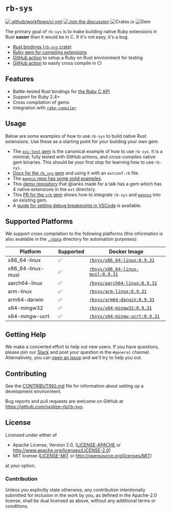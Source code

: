 # `rb-sys`

[![.github/workflows/ci.yml](https://github.com/oxidize-rb/rb-sys/actions/workflows/ci.yml/badge.svg)](https://github.com/oxidize-rb/rb-sys/actions/workflows/ci.yml)
[![Join the discussion](https://img.shields.io/badge/slack-chat-blue.svg)][slack]
![Crates.io](https://img.shields.io/crates/v/rb-sys?style=flat) ![Gem](https://img.shields.io/gem/v/rb_sys?style=flat)

The primary goal of `rb-sys` is to make building native Ruby extensions in Rust **easier** than it would be in C. If
it's not easy, it's a bug.

- [Rust bindings (`rb-sys` crate)](./crates/rb-sys/readme.md)
- [Ruby gem for compiling extensions](./gem/README.md)
- [GitHub action][setup-action] to setup a Ruby on Rust environment for testing
- [GitHub action][cross-gem-action] to easily cross compile in CI

## Features

- Battle-tested Rust bindings for [the Ruby C API][ruby-c-api]
- Support for Ruby 2.4+
- Cross compilation of gems
- Integration with [`rake-compiler`][rake-compiler]

## Usage

Below are some examples of how to use `rb-sys` to build native Rust extensions. Use these as a starting point for your
building your own gem.

- The [`oxi-test` gem][oxi-test] is the canonical example of how to use `rb-sys`. It is a minimal, fully tested with
  GitHub actions, and cross-compiles native gem binaries. This should be your first stop for learning how to use
  `rb-sys`.
- [Docs for the `rb_sys` gem][rb-sys-gem-docs] and using it with an `extconf.rb` file.
- The [`magnus` repo has some solid examples][magnus-examples].
- This [demo repository][rust-talk] that @ianks made for a talk has a gem which has 4 native extensions in the `ext`
  directory.
- This [PR for the `yrb` gem][yrb] shows how to integrate `rb-sys` and [`magnus`][magnus] into an existing gem.
- A [guide for setting debug breakpoints in VSCode][debugging-guide] is available.

## Supported Platforms

We support cross compilation to the following platforms (this information is also available in the [`./data`](./data)
directory for automation purposes):

| Platform          | Supported | Docker Image                                   |
|-------------------|-----------|------------------------------------------------|
| x86_64-linux      | ✅        | [`rbsys/x86_64-linux:0.9.31`][docker-hub]      |
| x86_64-linux-musl | ✅        | [`rbsys/x86_64-linux-musl:0.9.31`][docker-hub] |
| aarch64-linux     | ✅        | [`rbsys/aarch64-linux:0.9.31`][docker-hub]     |
| arm-linux         | ✅        | [`rbsys/arm-linux:0.9.31`][docker-hub]         |
| arm64-darwin      | ✅        | [`rbsys/arm64-darwin:0.9.31`][docker-hub]      |
| x64-mingw32       | ✅        | [`rbsys/x64-mingw32:0.9.31`][docker-hub]       |
| x64-mingw-ucrt    | ✅        | [`rbsys/x64-mingw-ucrt:0.9.31`][docker-hub]    |

## Getting Help

We make a concerted effort to help out new users. If you have questions, please join our [Slack][slack] and post your
question in the `#general` channel. Alternatively, you can [open an issue][issues] and we'll try to help you out.

## Contributing

See the [CONTRIBUTING.md](./CONTRIBUTING.md) file for information about setting up a development environment.

Bug reports and pull requests are welcome on GitHub at https://github.com/oxidize-rb/rb-sys.

## License

Licensed under either of

- Apache License, Version 2.0, ([LICENSE-APACHE](LICENSE-APACHE) or http://www.apache.org/licenses/LICENSE-2.0)
- MIT license ([LICENSE-MIT](LICENSE-MIT) or http://opensource.org/licenses/MIT)

at your option.

### Contribution

Unless you explicitly state otherwise, any contribution intentionally submitted for inclusion in the work by you, as
defined in the Apache-2.0 license, shall be dual licensed as above, without any additional terms or conditions.

[docker-hub]: https://hub.docker.com/r/rbsys/rcd

[magnus]: https://github.com/matsadler/magnus

[yrb]: https://github.com/y-crdt/yrb/pull/32/files

[rust-talk]: https://github.com/ianks/2022-09-09-ruby-on-rust-intro

[oxi-test]: https://github.com/oxidize-rb/oxi-test

[cross-gem-action]: https://github.com/oxidize-rb/cross-gem-action

[rake-compiler]: https://github.com/rake-compiler/rake-compiler

[setup-action]: https://github.com/oxidize-rb/actions/tree/main/setup-ruby-and-rust

[ruby-c-api]: https://docs.ruby-lang.org/en/master/doc/extension_rdoc.html

[slack]: https://join.slack.com/t/oxidize-rb/shared_invite/zt-16zv5tqte-Vi7WfzxCesdo2TqF_RYBCw

[issues]: https://github.com/oxidize-rb/rb-sys/issues

[magnus-examples]: https://github.com/matsadler/magnus/tree/main/examples

[debugging-guide]: https://oxidize-rb.github.io/rb-sys/tutorial/testing/debugging.html

[rb-sys-gem-docs]: https://github.com/oxidize-rb/rb-sys/tree/main/gem#the-rb_sys-gem
